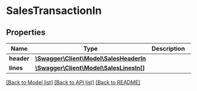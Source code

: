 # SalesTransactionIn

## Properties
Name | Type | Description | Notes
------------ | ------------- | ------------- | -------------
**header** | [**\Swagger\Client\Model\SalesHeaderIn**](SalesHeaderIn.md) |  | 
**lines** | [**\Swagger\Client\Model\SalesLinesIn[]**](SalesLinesIn.md) |  | 

[[Back to Model list]](../README.md#documentation-for-models) [[Back to API list]](../README.md#documentation-for-api-endpoints) [[Back to README]](../README.md)


